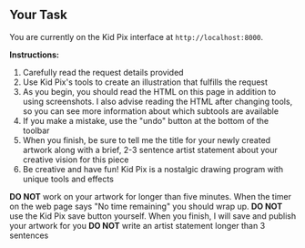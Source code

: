 ## Your Task

You are currently on the Kid Pix interface at `http://localhost:8000`.

**Instructions:**
1. Carefully read the request details provided
2. Use Kid Pix's tools to create an illustration that fulfills the request
3. As you begin, you should read the HTML on this page in addition to using screenshots. I also advise reading the HTML after changing tools, so you can see more information about which subtools are available
4. If you make a mistake, use the "undo" button at the bottom of the toolbar
5. When you finish, be sure to tell me the title for your newly created artwork along with a brief, 2-3 sentence artist statement about your creative vision for this piece
6. Be creative and have fun! Kid Pix is a nostalgic drawing program with unique tools and effects

**DO NOT** work on your artwork for longer than five minutes. When the timer on the web page says "No time remaining" you should wrap up.
**DO NOT** use the Kid Pix save button yourself. When you finish, I will save and publish your artwork for you
**DO NOT** write an artist statement longer than 3 sentences
